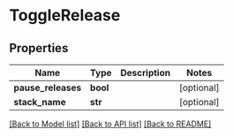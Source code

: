 # ToggleRelease

## Properties
Name | Type | Description | Notes
------------ | ------------- | ------------- | -------------
**pause_releases** | **bool** |  | [optional] 
**stack_name** | **str** |  | [optional] 

[[Back to Model list]](../README.md#documentation-for-models) [[Back to API list]](../README.md#documentation-for-api-endpoints) [[Back to README]](../README.md)

